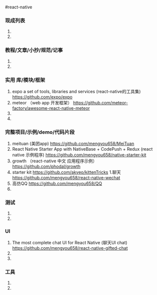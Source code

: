 #react-native
### 现成列表
1. 
1. 
### 教程/文章/小抄/规范/记事
1. 
1. 
### 实用 库/模块/框架
1. expo a set of tools, libraries and services (react-native的工具集)
https://github.com/expo/expo
1. meteor （web app 开发框架）
https://github.com/meteor-factory/awesome-react-native-meteor
1. 
1. 
### 完整项目/示例/demo/代码片段
1. meituan (美团app)
https://github.com/mengyou658/MeiTuan
1. React Native Starter App with NativeBase + CodePush + Redux (react native 示例程序)
https://github.com/mengyou658/native-starter-kit
1. growth （react-native 中文 应用程序示例）
https://github.com/phodal/growth
1. starter kit 
https://github.com/akveo/kittenTricks
1.聊天
https://github.com/mengyou658/react-native-wechat
1. 高仿QQ
https://github.com/mengyou658/QQ
1. 
### 测试
1. 
1. 
### UI
1. The most complete chat UI for React Native (聊天UI chat)
https://github.com/mengyou658/react-native-gifted-chat
1. 
1. 
### 工具
1. 
1. 

